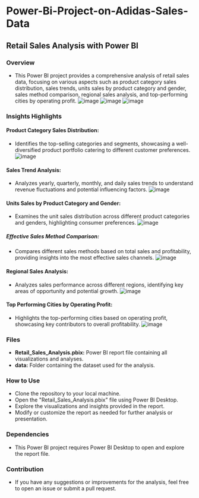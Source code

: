 # Power-Bi-Project-on-Adidas-Sales-Data

## Retail Sales Analysis with Power BI

### Overview
* This Power BI project provides a comprehensive analysis of retail sales data, focusing on various aspects such as product category sales distribution, sales trends, units sales by product category and gender, sales method comparison, regional sales analysis, and top-performing cities by operating profit.
 ![image](https://github.com/ayeshasidhikha188/Power-Bi-Project-on-Adidas-Sales-Data-/assets/147414813/fa4491d1-6b3c-42be-979d-b5bded0f9177)
![image](https://github.com/ayeshasidhikha188/Power-Bi-Project-on-Adidas-Sales-Data-/assets/147414813/11007e9b-430c-4883-bbf0-a344f9825b1d)
![image](https://github.com/ayeshasidhikha188/Power-Bi-Project-on-Adidas-Sales-Data-/assets/147414813/62433524-fa1f-40eb-846c-511cc5356778)

### Insights Highlights

#### Product Category Sales Distribution:
* Identifies the top-selling categories and segments, showcasing a well-diversified product portfolio catering to different customer preferences.
  ![image](https://github.com/ayeshasidhikha188/Power-Bi-Project-on-Adidas-Sales-Data-/assets/147414813/df908fec-0ff3-4efd-9382-00c95f24992c)

#### Sales Trend Analysis:
* Analyzes yearly, quarterly, monthly, and daily sales trends to understand revenue fluctuations and potential influencing factors.
  ![image](https://github.com/ayeshasidhikha188/Power-Bi-Project-on-Adidas-Sales-Data-/assets/147414813/d77c8327-2baa-4a99-826d-42657745c0e0)

#### Units Sales by Product Category and Gender:
* Examines the unit sales distribution across different product categories and genders, highlighting consumer preferences.
  ![image](https://github.com/ayeshasidhikha188/Power-Bi-Project-on-Adidas-Sales-Data-/assets/147414813/038d48b8-0d82-4fa4-92bd-bf6d97534dd2)

##### Effective Sales Method Comparison:
* Compares different sales methods based on total sales and profitability, providing insights into the most effective sales channels.
  ![image](https://github.com/ayeshasidhikha188/Power-Bi-Project-on-Adidas-Sales-Data-/assets/147414813/787a411a-867d-485e-b8ad-2efcedab5105)

#### Regional Sales Analysis:
* Analyzes sales performance across different regions, identifying key areas of opportunity and potential growth.
  ![image](https://github.com/ayeshasidhikha188/Power-Bi-Project-on-Adidas-Sales-Data-/assets/147414813/ac3ad0c9-360a-442a-9347-e22a534c8e6b)

#### Top Performing Cities by Operating Profit:
* Highlights the top-performing cities based on operating profit, showcasing key contributors to overall profitability.
  ![image](https://github.com/ayeshasidhikha188/Power-Bi-Project-on-Adidas-Sales-Data-/assets/147414813/1d75d294-1ec6-42ca-ba1f-b7e25662ebbb)


### Files
* **Retail_Sales_Analysis.pbix:** Power BI report file containing all visualizations and analyses.
* **data:** Folder containing the dataset used for the analysis.

### How to Use
* Clone the repository to your local machine.
* Open the "Retail_Sales_Analysis.pbix" file using Power BI Desktop.
* Explore the visualizations and insights provided in the report.
* Modify or customize the report as needed for further analysis or presentation.

### Dependencies
* This Power BI project requires Power BI Desktop to open and explore the report file.

### Contribution
* If you have any suggestions or improvements for the analysis, feel free to open an issue or submit a pull request.
